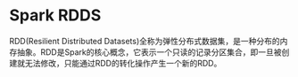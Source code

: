 # Spark RDDS

RDD\(Resilient Distributed Datasets\)全称为弹性分布式数据集，是一种分布的内存抽象。RDD是Spark的核心概念，它表示一个只读的记录分区集合，即一旦被创建就无法修改，只能通过RDD的转化操作产生一个新的RDD。

